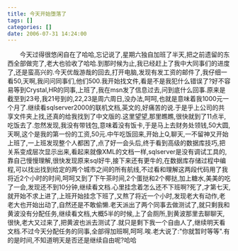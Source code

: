 ```yaml
---
title: 今天开始堕落了
tags: []
categories: []
date: 2006-07-31 14:24:00 
---
```



&emsp;&emsp;今天过得很悠闲自在了哈哈,忘记说了,星期六独自加班了半天,把之前遗留的东西全部做完了,老大也验收了哈哈.到那时候为止,我已经赶上了我中大同事们的进度了,还是蛮高兴的.今天优哉游哉的回去,打开电脑,发现有发工资的邮件了,我仔细一看50,天啊,我问问同事们,他们500.我开始找文件,看是不是我犯什么错误了?好不容易等到Crystal,HR的同事,上班了,我在msn发了信息过去,问到底什么回事.原来是截至到23号,我21号到的,22,23是周六周日,没办法,呵呵,也就是意味着我1000元一个月了.继续看sqlserver2000的联机文档,英文的,好痛苦的说.于是乎上公司的共享文件夹上找,还真的给我找到了中文版的.这里望望,那里瞧瞧,很快就到了11点半,吃饭去了.忽然发现,我没有带钱包,意味着没有饭卡,于是马上去财务处领钱,50大圆,天啊,这个是我的第一份的工资,50元.中午吃饭回来,开始上Q,聊天,一不留神又开始上班了,一上班发现整个人都困了,点了好一会头后,终于看到高级的数据库技巧,把关系变成层次显示出来,看起来就像XML的文档一样,sqlserver是没有调试工具的,靠自己慢慢理解,很快发现原来sql好牛,接下来还有更牛的,在数据库存储过程中编程,可以找出找到给定的两个城市之间的所有航线,不过看和理解这两段代码用了我将近2个小时的时间,呵呵又到了下午茶时间,2个蛋挞和2个椰挞,加上糖水,美美的吃了一会,发现还不到10分钟,继续看文档.心里挂念着怎么还不下班啊?死了,才第七天,就开始不求上进了,上班开始挂念下班了,又熬了将近一个小时,发现老大有动作,老老大也开始出动了,自然还是不敢偷懒.老天派出了两个同事去做测试了,就只剩我和黄波没有分配任务,继续看文档,大概5半的时候,上了会厕所,到黄波那里去聊聊天,很快,老大又过来了,把黄波也派去测试了.就只是剩下我一个自由人了,继续明天看文档.不过今天分配任务的同事,全部得加班啊,呵呵.唉.老大说了:"你就暂时等等".有的是时间,不知道明天是否还是继续自由呢?哈哈